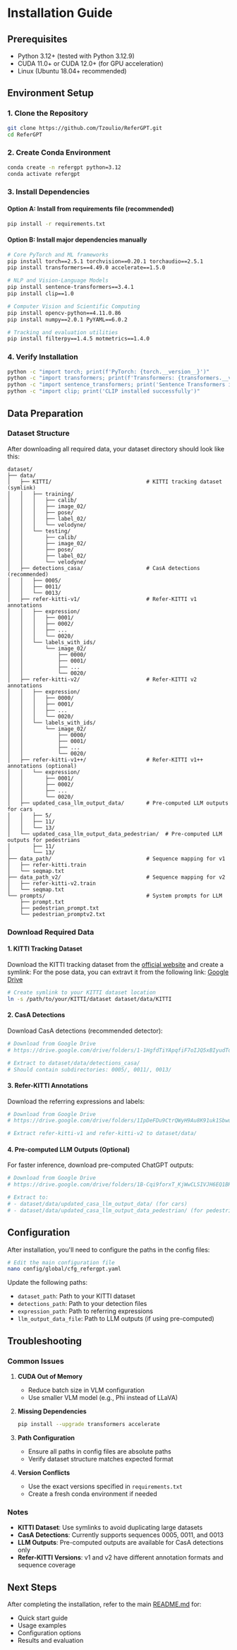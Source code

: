 # Installation Guide

## Prerequisites

- Python 3.12+ (tested with Python 3.12.9)
- CUDA 11.0+ or CUDA 12.0+ (for GPU acceleration)
- Linux (Ubuntu 18.04+ recommended)

## Environment Setup

### 1. Clone the Repository

```bash
git clone https://github.com/Tzoulio/ReferGPT.git
cd ReferGPT
```

### 2. Create Conda Environment

```bash
conda create -n refergpt python=3.12
conda activate refergpt
```

### 3. Install Dependencies

#### Option A: Install from requirements file (recommended)
```bash
pip install -r requirements.txt
```

#### Option B: Install major dependencies manually
```bash
# Core PyTorch and ML frameworks
pip install torch==2.5.1 torchvision==0.20.1 torchaudio==2.5.1
pip install transformers==4.49.0 accelerate==1.5.0

# NLP and Vision-Language Models
pip install sentence-transformers==3.4.1
pip install clip==1.0

# Computer Vision and Scientific Computing
pip install opencv-python==4.11.0.86
pip install numpy==2.0.1 PyYAML==6.0.2

# Tracking and evaluation utilities
pip install filterpy==1.4.5 motmetrics==1.4.0
```

### 4. Verify Installation

```bash
python -c "import torch; print(f'PyTorch: {torch.__version__}')"
python -c "import transformers; print(f'Transformers: {transformers.__version__}')"
python -c "import sentence_transformers; print('Sentence Transformers installed successfully')"
python -c "import clip; print('CLIP installed successfully')"
```

## Data Preparation

### Dataset Structure

After downloading all required data, your dataset directory should look like this:

```
dataset/
├── data/
│   ├── KITTI/                              # KITTI tracking dataset (symlink)
│   │   ├── training/
│   │   │   ├── calib/
│   │   │   ├── image_02/
│   │   │   ├── pose/
│   │   │   ├── label_02/
│   │   │   └── velodyne/
│   │   └── testing/
│   │       ├── calib/
│   │       ├── image_02/
│   │       ├── pose/
│   │       ├── label_02/
│   │       └── velodyne/
│   ├── detections_casa/                    # CasA detections (recommended)
│   │   ├── 0005/
│   │   ├── 0011/
│   │   └── 0013/
│   ├── refer-kitti-v1/                     # Refer-KITTI v1 annotations
│   │   ├── expression/
│   │   │   ├── 0001/
│   │   │   ├── 0002/
│   │   │   ├── ...
│   │   │   └── 0020/
│   │   └── labels_with_ids/
│   │       └── image_02/
│   │           ├── 0000/
│   │           ├── 0001/
│   │           ├── ...
│   │           └── 0020/
│   ├── refer-kitti-v2/                     # Refer-KITTI v2 annotations
│   │   ├── expression/
│   │   │   ├── 0000/
│   │   │   ├── 0001/
│   │   │   ├── ...
│   │   │   └── 0020/
│   │   └── labels_with_ids/
│   │       └── image_02/
│   │           ├── 0000/
│   │           ├── 0001/
│   │           ├── ...
│   │           └── 0020/
│   ├── refer-kitti-v1++/                   # Refer-KITTI v1++ annotations (optional)
│   │   └── expression/
│   │       ├── 0001/
│   │       ├── 0002/
│   │       ├── ...
│   │       └── 0020/
│   ├── updated_casa_llm_output_data/       # Pre-computed LLM outputs for cars
│   │   ├── 5/
│   │   ├── 11/
│   │   └── 13/
│   └── updated_casa_llm_output_data_pedestrian/  # Pre-computed LLM outputs for pedestrians
│       ├── 11/
│       └── 13/
├── data_path/                              # Sequence mapping for v1
│   ├── refer-kitti.train
│   └── seqmap.txt
├── data_path_v2/                           # Sequence mapping for v2
│   ├── refer-kitti-v2.train
│   └── seqmap.txt
└── prompts/                                # System prompts for LLM
    ├── prompt.txt
    ├── pedestrian_prompt.txt
    └── pedestrian_promptv2.txt
```

### Download Required Data

#### 1. KITTI Tracking Dataset

Download the KITTI tracking dataset from the [official website](http://www.cvlibs.net/datasets/kitti/eval_tracking.php) and create a symlink:
For the pose data, you can extravt it from the following link: [Google Drive](https://drive.google.com/file/d/1o-ay2FhlOEnKFmqXMWnbH7e6gId8L7P9/view)
```bash
# Create symlink to your KITTI dataset location
ln -s /path/to/your/KITTI/dataset dataset/data/KITTI
```

#### 2. CasA Detections

Download CasA detections (recommended detector):
```bash
# Download from Google Drive
# https://drive.google.com/drive/folders/1-1HgfdTiYApqfiF7oIJQ5xBIyudTdczy

# Extract to dataset/data/detections_casa/
# Should contain subdirectories: 0005/, 0011/, 0013/
```

#### 3. Refer-KITTI Annotations

Download the referring expressions and labels:
```bash
# Download from Google Drive
# https://drive.google.com/drive/folders/1IpDeFDu9CtrQWyH9Au8K91uk1SbwujWI

# Extract refer-kitti-v1 and refer-kitti-v2 to dataset/data/
```

#### 4. Pre-computed LLM Outputs (Optional)

For faster inference, download pre-computed ChatGPT outputs:
```bash
# Download from Google Drive
# https://drive.google.com/drive/folders/1B-Cqi9forxT_KjWwCLSIVJH6EQ1BK-3v

# Extract to:
# - dataset/data/updated_casa_llm_output_data/ (for cars)
# - dataset/data/updated_casa_llm_output_data_pedestrian/ (for pedestrians)
```

## Configuration

After installation, you'll need to configure the paths in the config files:

```bash
# Edit the main configuration file
nano config/global/cfg_refergpt.yaml
```

Update the following paths:
- `dataset_path`: Path to your KITTI dataset
- `detections_path`: Path to your detection files  
- `expression_path`: Path to referring expressions
- `llm_output_data_file`: Path to LLM outputs (if using pre-computed)

## Troubleshooting

### Common Issues

1. **CUDA Out of Memory**
   - Reduce batch size in VLM configuration
   - Use smaller VLM model (e.g., Phi instead of LLaVA)

2. **Missing Dependencies**
   ```bash
   pip install --upgrade transformers accelerate
   ```

3. **Path Configuration**
   - Ensure all paths in config files are absolute paths
   - Verify dataset structure matches expected format

4. **Version Conflicts**
   - Use the exact versions specified in `requirements.txt`
   - Create a fresh conda environment if needed

### Notes

- **KITTI Dataset**: Use symlinks to avoid duplicating large datasets
- **CasA Detections**: Currently supports sequences 0005, 0011, and 0013
- **LLM Outputs**: Pre-computed outputs are available for CasA detections only
- **Refer-KITTI Versions**: v1 and v2 have different annotation formats and sequence coverage

## Next Steps

After completing the installation, refer to the main [README.md](../readme.md) for:
- Quick start guide
- Usage examples
- Configuration options
- Results and evaluation